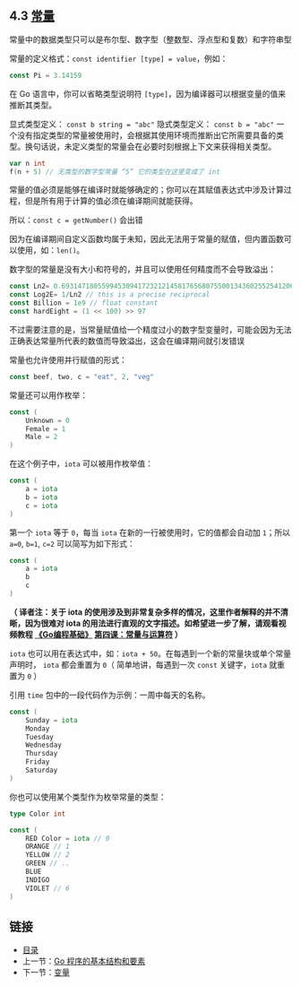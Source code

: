 ## 4.3 [常量](https://github.com/Unknwon/the-way-to-go_ZH_CN/blob/master/eBook/04.3.md)

常量中的数据类型只可以是布尔型、数字型（整数型、浮点型和复数）和字符串型

常量的定义格式：`const identifier [type] = value`，例如：
```go
const Pi = 3.14159
```
在 Go 语言中，你可以省略类型说明符 `[type]`，因为编译器可以根据变量的值来推断其类型。

显式类型定义： `const b string = "abc"`
隐式类型定义： `const b = "abc"`
一个没有指定类型的常量被使用时，会根据其使用环境而推断出它所需要具备的类型。换句话说，未定义类型的常量会在必要时刻根据上下文来获得相关类型。
```go
var n int
f(n + 5) // 无类型的数字型常量 “5” 它的类型在这里变成了 int
```
常量的值必须是能够在编译时就能够确定的；你可以在其赋值表达式中涉及计算过程，但是所有用于计算的值必须在编译期间就能获得。

所以：`const c = getNumber()` 会出错

因为在编译期间自定义函数均属于未知，因此无法用于常量的赋值，但内置函数可以使用，如：`len()`。

数字型的常量是没有大小和符号的，并且可以使用任何精度而不会导致溢出：
```go
const Ln2= 0.693147180559945309417232121458176568075500134360255254120680009
const Log2E= 1/Ln2 // this is a precise reciprocal
const Billion = 1e9 // float constant
const hardEight = (1 << 100) >> 97
```

不过需要注意的是，当常量赋值给一个精度过小的数字型变量时，可能会因为无法正确表达常量所代表的数值而导致溢出，这会在编译期间就引发错误

常量也允许使用并行赋值的形式：
```go
const beef, two, c = "eat", 2, "veg"
```

常量还可以用作枚举：
```go
const (
	Unknown = 0
	Female = 1
	Male = 2
)
```

在这个例子中，`iota` 可以被用作枚举值：
```go
const (
	a = iota
	b = iota
	c = iota
)
```

第一个 `iota` 等于 `0`，每当 `iota` 在新的一行被使用时，它的值都会自动加 `1`；所以 `a=0`, `b=1`, `c=2` 可以简写为如下形式：

```go
const (
	a = iota
	b
	c
)
```

**（ 译者注：关于 iota 的使用涉及到非常复杂多样的情况，这里作者解释的并不清晰，因为很难对 iota 的用法进行直观的文字描述。如希望进一步了解，请观看视频教程 [《Go编程基础》](https://github.com/Unknwon/go-fundamental-programming) [第四课：常量与运算符](https://github.com/Unknwon/go-fundamental-programming/blob/master/lectures/lecture4.md) ）**

`iota` 也可以用在表达式中，如：`iota + 50`。在每遇到一个新的常量块或单个常量声明时， `iota` 都会重置为 `0`（ 简单地讲，每遇到一次 `const` 关键字，`iota` 就重置为 `0` ）

引用 `time` 包中的一段代码作为示例：一周中每天的名称。
```go
const (
	Sunday = iota
	Monday
	Tuesday
	Wednesday
	Thursday
	Friday
	Saturday
)
```
你也可以使用某个类型作为枚举常量的类型：
```go
type Color int

const (
	RED Color = iota // 0
	ORANGE // 1
	YELLOW // 2
	GREEN // ..
	BLUE
	INDIGO
	VIOLET // 6
)
```

## 链接

- [目录](directory.md)
- 上一节：[Go 程序的基本结构和要素](04.2.md)
- 下一节：[变量](04.4.md)
